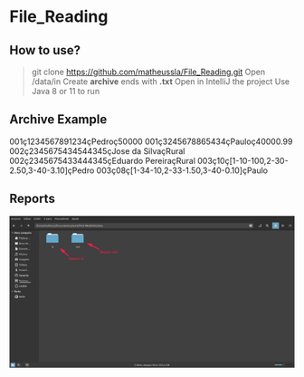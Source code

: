 # File_Reading

## How to use? 
 >git clone https://github.com/matheussla/File_Reading.git
 >Open /data/in
 >Create **archive** ends with **.txt**
 >Open in IntelliJ the project
 >Use Java 8 or 11 to run
 
## Archive Example  
  
  001ç1234567891234çPedroç50000
  001ç3245678865434çPauloç40000.99
  002ç2345675434544345çJose da SilvaçRural
  002ç2345675433444345çEduardo PereiraçRural
  003ç10ç[1-10-100,2-30-2.50,3-40-3.10]çPedro
  003ç08ç[1-34-10,2-33-1.50,3-40-0.10]çPaulo
 
## Reports
![Reports](https://raw.githubusercontent.com/matheussla/File_Reading/master/report.jpg)
